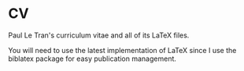 # CV
Paul Le Tran's curriculum vitae and all of its LaTeX files.

You will need to use the latest implementation of LaTeX since I use the biblatex package for easy publication management.
